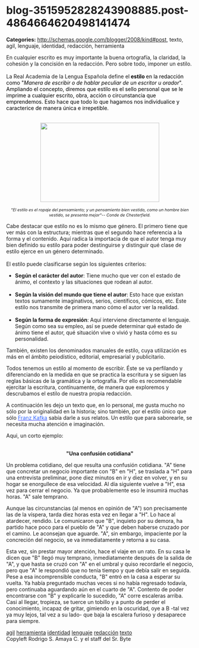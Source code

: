 # blog-3515952828243908885.post-4864664620498141474

**Categories:** http://schemas.google.com/blogger/2008/kind#post, texto, agil, lenguaje, identidad, redacción, herramienta

<div align="left">En cualquier escrito es muy importante la buena
      ortografía, la claridad, la cohesión y la concisión en la redacción. Pero sobre todo, imponer
      un estilo.<br /></div><div align="left"><br /></div><div
      align="left">La Real Academia de la Lengua Española define el<span style="font-weight:
      bold;"> </span><span style="color: rgb(0, 0, 0); font-weight: bold;">estilo
      </span><span style="color: rgb(0, 0, 0);">en la redacción como "<em>Manera
      de escribir o de hablar peculiar de un escritor u orador</em>". Ampliando el concepto,
      diremos que estilo es el sello personal que se le imprime a cualquier escrito, obra, acción o
      circunstancia que emprendemos. Esto hace que todo lo que hagamos nos individualice y
      caracterice de manera única e irrepetible. </span></div><div
      align="center"><br /></div><div
      align="center"></div><p><img id="BLOGGER_PHOTO_ID_5302477555728644338"
      style="margin: 0px auto 10px; display: block; width: 320px; height: 213px; text-align:
      center;" alt=""
      src="http://2.bp.blogspot.com/_JbB9KsZ238w/SZYvPkKv-PI/AAAAAAAAAT0/4-JCGbjyDpc/s320/pluma.bmp"
      border="0" /></p><p align="center"><em><span
      style="font-size:78%;">"El estilo es el ropaje del pensamiento; y un pensamiento bien
      vestido, como un hombre bien vestido, se presenta mejor"-- Conde de
      Chesterfield.</span></em></p>Cabe destacar que estilo no es lo mismo que
      género. El primero tiene que ver más con la estructura; mientras que el segundo hace
      referencia a la forma y el contenido. Aquí radica la importacia de que el autor tenga muy bien
      definido su estilo para poder destinguirse y distinguir qué clase de estilo ejerce en un
      género determinado.<br /><br />El estilo puede clasificarse según los siguientes
      criterios:<br /><ul><li><strong>Según el carácter del
      autor</strong>: Tiene mucho que ver con el estado de ánimo, el contexto y las
      situaciones que rodean al autor.</li><br /><li><strong>Según la visión
      del mundo que tiene el autor</strong>: Esto hace que existan textos sumamente
      imaginativos, serios, científicos, cómicos, etc. Este estilo nos transmite de primera mano
      cómo el autor ver la realidad.</li><br /><li><strong>Según la forma de
      expresión</strong>: Aquí interviene directamente el lenguaje. Según como sea su empleo,
      así se puede determinar qué estado de ánimo tiene el autor, qué situación vive o vivió y hasta
      cómo es su personalidad.</li></ul><p>También, existen los denominados
      manuales de estilo, cuya utilización es más en el ámbito peiodístico, editorial, empresarial y
      publicitario.</p><p>Todos tenemos un estilo al momento de escribir. Éste se va
      perfilando y diferenciando en la medida en que se practica la escritura y se siguen las reglas
      básicas de la gramática y la ortografía. Por ello es recomendable ejercitar la escritura,
      contínuamente, de manera que exploremos y descrubamos el estilo de nuestra propia
      redacción.</p><p>A continuación les dejo un texto que, en lo personal, me gusta
      mucho no sólo por la originalidad en la historia; sino también, por el estilo único que sólo
      <a style="color: rgb(51, 51, 255);" href="http://es.wikipedia.org/wiki/Kafka"><span
      style="color: rgb(51, 102, 255);">Franz Kafka</span></a> sabía darle a sus
      relatos. Un estilo que para saborearle, se necesita mucha atención e
      imaginación.</p><p>Aqui, un corto ejemplo:<br /></p><p
      align="center"><br /><strong>"Una confusión cotidiana"<br
      /></strong></p><p align="left">Un problema cotidiano, del que resulta una
      confusión cotidiana. "A" tiene que concretar un negocio importante con "B" en "H", se traslada
      a "H" para una entrevista preliminar, pone diez minutos en ir y diez en volver, y en su hogar
      se enorgullece de esa velocidad. Al día siguiente vuelve a "H", esa vez para cerrar el
      negocio. Ya que probablemente eso le insumirá muchas horas. "A" sale temprano. </p><p
      align="left">Aunque las circunstancias (al menos en opinión de "A") son precisamente las de
      la víspera, tarda diez horas esta vez en llegar a "H". Lo hace al atardecer, rendido. Le
      comunicaron que "B", inquieto por su demora, ha partido hace poco para el pueblo de "A" y que
      deben haberse cruzado por el camino. Le aconsejan que aguarde. "A", sin embargo, impaciente
      por la concreción del negocio, se va inmediatamente y retorna a su casa.</p><p
      align="left">Esta vez, sin prestar mayor atención, hace el viaje en un rato. En su casa le
      dicen que "B" llegó muy temprano, inmediatamente después de la salida de "A", y que hasta se
      cruzó con "A" en el umbral y quiso recordarle el negocio, pero que "A" le respondió que no
      tenía tiempo y que debía salir en seguida. Pese a esa incomprensible conducta, "B" entró en la
      casa a esperar su vuelta. Ya había preguntado muchas veces si no había regresado todavía, pero
      continuaba aguardando aún en el cuarto de "A". Contento de poder encontrarse con "B" y
      explicarle lo sucedido, "A" corre escaleras arriba. Casi al llegar, tropieza, se tuerce un
      tobillo y a punto de perder el conocimiento, incapaz de gritar, gimiendo en la oscuridad, oye
      a B -tal vez ya muy lejos, tal vez a su lado- que baja la escalera furioso y desaparece para
      siempre.<br /></p><a href="http://www.blogalaxia.com/tags/agil"
      rel="tag">agil</a> <a href="http://www.blogalaxia.com/tags/herramienta"
      rel="tag">herramienta</a> <a href="http://www.blogalaxia.com/tags/identidad"
      rel="tag">identidad</a> <a href="http://www.blogalaxia.com/tags/lenguaje"
      rel="tag">lenguaje</a> <a href="http://www.blogalaxia.com/tags/redaccion"
      rel="tag">redacción</a> <a href="http://www.blogalaxia.com/tags/texto"
      rel="tag">texto</a><div class="blogger-post-footer">Copyleft Rodrigo S. Amaya
      C. y el staff del Sr. Byte</div>